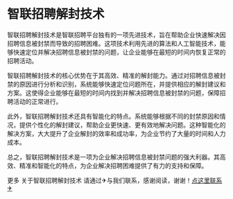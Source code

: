# 智联招聘解封技术

智联招聘解封技术是智联招聘平台独有的一项先进技术，旨在帮助企业快速解决因招聘信息被封禁而导致的招聘困难。这项技术利用先进的算法和人工智能技术，能够快速定位并解决招聘信息被封禁的问题，让企业能够在最短的时间内恢复正常的招聘活动。

智联招聘解封技术的核心优势在于其高效、精准的解封能力。通过对招聘信息被封禁的原因进行分析和识别，系统能够快速定位问题所在，并提供相应的解封建议和方案。这使得企业能够在最短的时间内找到并解决招聘信息被封禁的问题，保障招聘活动的正常进行。

此外，智联招聘解封技术还具有智能化的特点。系统能够根据不同的封禁原因和情况，提供个性化的解封建议，帮助企业更快速、更有效地解决问题。这种智能化的解决方案，大大提升了企业解封的效率和成功率，为企业节约了大量的时间和人力成本。

总之，智联招聘解封技术是一项为企业解决招聘信息被封禁问题的强大利器。其高效、精准和智能化的特点，为企业解决招聘困难提供了有力的支持和保障。

更多 关于智联招聘解封技术 请通过✈与我们联系，感谢阅读，谢谢！[点这里联系✈](https://d.k02.cc)